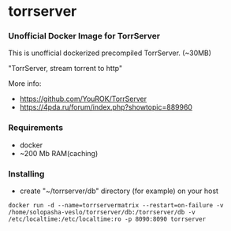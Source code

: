 # torrserver
### Unofficial Docker Image for TorrServer

This is unofficial dockerized precompiled TorrServer. (~30MB)

"TorrServer, stream torrent to http"

More info:
- https://github.com/YouROK/TorrServer
- https://4pda.ru/forum/index.php?showtopic=889960

### Requirements

* docker
* ~200 Mb RAM(caching)

### Installing

- сreate "~/torrserver/db" directory (for example) on your host
```
docker run -d --name=torrservermatrix --restart=on-failure -v /home/solopasha-veslo/torrserver/db:/torrserver/db -v /etc/localtime:/etc/localtime:ro -p 8090:8090 torrserver
```
